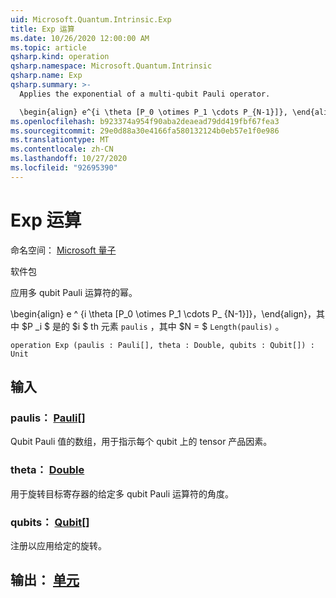 ```yaml
---
uid: Microsoft.Quantum.Intrinsic.Exp
title: Exp 运算
ms.date: 10/26/2020 12:00:00 AM
ms.topic: article
qsharp.kind: operation
qsharp.namespace: Microsoft.Quantum.Intrinsic
qsharp.name: Exp
qsharp.summary: >-
  Applies the exponential of a multi-qubit Pauli operator.

  \begin{align} e^{i \theta [P_0 \otimes P_1 \cdots P_{N-1}]}, \end{align} where $P_i$ is the $i$th element of `paulis`, and where $N = $`Length(paulis)`.
ms.openlocfilehash: b923374a954f90aba2deaead79dd419fbf67fea3
ms.sourcegitcommit: 29e0d88a30e4166fa580132124b0eb57e1f0e986
ms.translationtype: MT
ms.contentlocale: zh-CN
ms.lasthandoff: 10/27/2020
ms.locfileid: "92695390"
---
```

# <a name="exp-operation"></a>Exp 运算

命名空间： [Microsoft 量子](xref:Microsoft.Quantum.Intrinsic)

软件包 [](https://nuget.org/packages/)


应用多 qubit Pauli 运算符的幂。

\begin{align} e ^ {i \theta [P_0 \otimes P_1 \cdots P_ {N-1}]}，\end{align}，其中 $P _i $ 是的 $i $ th 元素 `paulis` ，其中 $N = $ `Length(paulis)` 。

```qsharp
operation Exp (paulis : Pauli[], theta : Double, qubits : Qubit[]) : Unit
```


## <a name="input"></a>输入

### <a name="paulis--pauli"></a>paulis： [Pauli](xref:microsoft.quantum.lang-ref.pauli)[]

Qubit Pauli 值的数组，用于指示每个 qubit 上的 tensor 产品因素。


### <a name="theta--double"></a>theta： [Double](xref:microsoft.quantum.lang-ref.double)

用于旋转目标寄存器的给定多 qubit Pauli 运算符的角度。


### <a name="qubits--qubit"></a>qubits： [Qubit](xref:microsoft.quantum.lang-ref.qubit)[]

注册以应用给定的旋转。



## <a name="output--unit"></a>输出： [单元](xref:microsoft.quantum.lang-ref.unit)

